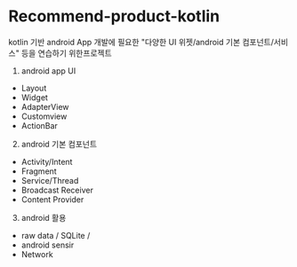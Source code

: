 # Recommend-product-kotlin

kotlin 기반 android App 개발에 필요한 "다양한 UI 위젯/android 기본 컴포넌트/서비스" 등을 연습하기 위한프로젝트


1. android app UI
- Layout
- Widget
- AdapterView
- Customview
- ActionBar


2. android 기본 컴포넌트
- Activity/Intent
- Fragment
- Service/Thread
- Broadcast Receiver
- Content Provider


3. android 활용
- raw data / SQLite /
- android sensir
- Network
